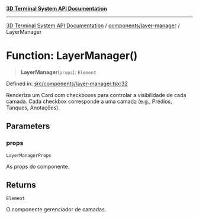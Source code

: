 [**3D Terminal System API Documentation**](../../../README.md)

***

[3D Terminal System API Documentation](../../../README.md) / [components/layer-manager](../README.md) / LayerManager

# Function: LayerManager()

> **LayerManager**(`props`): `Element`

Defined in: [src/components/layer-manager.tsx:32](https://github.com/Dicommunitas/ThreeJS_Terminal_3D2/blob/52232744018ed621d550262a267cac5a8cb3ae25/src/components/layer-manager.tsx#L32)

Renderiza um Card com checkboxes para controlar a visibilidade de cada camada.
Cada checkbox corresponde a uma camada (e.g., Prédios, Tanques, Anotações).

## Parameters

### props

`LayerManagerProps`

As props do componente.

## Returns

`Element`

O componente gerenciador de camadas.
